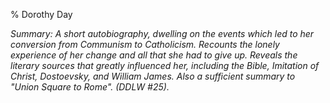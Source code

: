 % Dorothy Day

*Summary: A short autobiography, dwelling on the events which led to her
conversion from Communism to Catholicism. Recounts the lonely experience
of her change and all that she had to give up. Reveals the literary
sources that greatly influenced her, including the Bible, Imitation of
Christ, Dostoevsky, and William James. Also a sufficient summary to
"Union Square to Rome". (DDLW \#25).*


